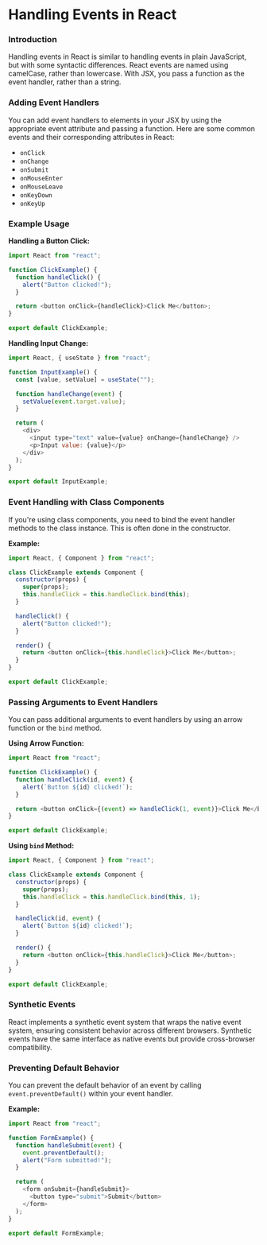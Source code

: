# Handling Events in React

### Introduction

Handling events in React is similar to handling events in plain JavaScript, but with some syntactic differences. React events are named using camelCase, rather than lowercase. With JSX, you pass a function as the event handler, rather than a string.

### Adding Event Handlers

You can add event handlers to elements in your JSX by using the appropriate event attribute and passing a function. Here are some common events and their corresponding attributes in React:

- `onClick`
- `onChange`
- `onSubmit`
- `onMouseEnter`
- `onMouseLeave`
- `onKeyDown`
- `onKeyUp`

### Example Usage

**Handling a Button Click:**

```javascript
import React from "react";

function ClickExample() {
  function handleClick() {
    alert("Button clicked!");
  }

  return <button onClick={handleClick}>Click Me</button>;
}

export default ClickExample;
```

**Handling Input Change:**

```javascript
import React, { useState } from "react";

function InputExample() {
  const [value, setValue] = useState("");

  function handleChange(event) {
    setValue(event.target.value);
  }

  return (
    <div>
      <input type="text" value={value} onChange={handleChange} />
      <p>Input value: {value}</p>
    </div>
  );
}

export default InputExample;
```

### Event Handling with Class Components

If you're using class components, you need to bind the event handler methods to the class instance. This is often done in the constructor.

**Example:**

```javascript
import React, { Component } from "react";

class ClickExample extends Component {
  constructor(props) {
    super(props);
    this.handleClick = this.handleClick.bind(this);
  }

  handleClick() {
    alert("Button clicked!");
  }

  render() {
    return <button onClick={this.handleClick}>Click Me</button>;
  }
}

export default ClickExample;
```

### Passing Arguments to Event Handlers

You can pass additional arguments to event handlers by using an arrow function or the `bind` method.

**Using Arrow Function:**

```javascript
import React from "react";

function ClickExample() {
  function handleClick(id, event) {
    alert(`Button ${id} clicked!`);
  }

  return <button onClick={(event) => handleClick(1, event)}>Click Me</button>;
}

export default ClickExample;
```

**Using `bind` Method:**

```javascript
import React, { Component } from "react";

class ClickExample extends Component {
  constructor(props) {
    super(props);
    this.handleClick = this.handleClick.bind(this, 1);
  }

  handleClick(id, event) {
    alert(`Button ${id} clicked!`);
  }

  render() {
    return <button onClick={this.handleClick}>Click Me</button>;
  }
}

export default ClickExample;
```

### Synthetic Events

React implements a synthetic event system that wraps the native event system, ensuring consistent behavior across different browsers. Synthetic events have the same interface as native events but provide cross-browser compatibility.

### Preventing Default Behavior

You can prevent the default behavior of an event by calling `event.preventDefault()` within your event handler.

**Example:**

```javascript
import React from "react";

function FormExample() {
  function handleSubmit(event) {
    event.preventDefault();
    alert("Form submitted!");
  }

  return (
    <form onSubmit={handleSubmit}>
      <button type="submit">Submit</button>
    </form>
  );
}

export default FormExample;
```
